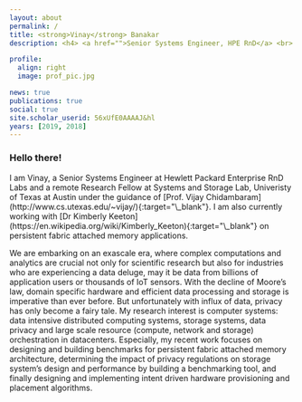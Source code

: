 ```yaml
---
layout: about
permalink: /
title: <strong>Vinay</strong> Banakar
description: <h4> <a href="">Senior Systems Engineer, HPE RnD</a> <br> <a href="">Remote Research Fellow, UT Austin</a> </h4>

profile:
  align: right
  image: prof_pic.jpg

news: true
publications: true
social: true
site.scholar_userid: 56xUfE0AAAAJ&hl
years: [2019, 2018]
---
```


<h3>Hello there!</h3>
I am Vinay, a Senior Systems Engineer at Hewlett Packard Enterprise RnD Labs and a remote Research Fellow at Systems and Storage Lab, Univeristy of Texas at Austin under the guidance of [Prof. Vijay Chidambaram](http://www.cs.utexas.edu/~vijay/){:target="\_blank"}. I am also currently working with [Dr Kimberly Keeton](https://en.wikipedia.org/wiki/Kimberly_Keeton){:target="\_blank"} on persistent fabric attached memory applications.

We are embarking on an exascale era, where complex computations and analytics are crucial not only for scientific research but also for industries who are experiencing a data deluge, may it be data from billions of application users or thousands of IoT sensors. With the decline of Moore’s law, domain specific hardware and efficient data processing and storage is imperative than ever before. But unfortunately with influx of data, privacy has only become a fairy tale. My research interest is computer systems: data intensive distributed computing systems, storage systems, data privacy and large scale resource (compute, network and storage) orchestration in datacenters. Especially, my recent work focuses on designing and building benchmarks for persistent fabric attached memory architecture, determining the impact of privacy regulations on storage system’s design and performance by building a benchmarking tool, and finally designing and implementing intent driven hardware provisioning and placement algorithms.